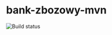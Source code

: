 # bank-zbozowy-mvn

![Build status](https://travis-ci.com/ColdBacon/bank-zbozowy-mvn.svg?branch=main)
